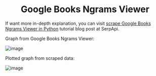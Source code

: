 <h1 align="center">Google Books Ngrams Viewer</h1>

If want more in-depth explanation, you can visit [scrape Google Books Ngrams Viewer in Python](https://serpapi.com/blog/scrape-google-books-ngrams-viewer/) tutorial blog post at SerpApi.

Graph from Google Books Ngrams Viewer:

![image](https://user-images.githubusercontent.com/78694043/154011411-709f3e3f-9ee2-4ddd-947a-b3955dc4e6b8.png)

Plotted graph from scraped data:

![image](https://user-images.githubusercontent.com/78694043/154284774-3bc3d8ce-63fa-48d0-a8b9-81bb875eac21.png)